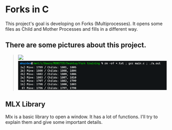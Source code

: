 # **Forks in C**

This project's goal is developing on Forks (Multiprocesses). It opens some files as Child and Mother Processes and fills in a different way.

## There are some pictures about this project.
>![](./Img/1.bmp)![](./Img/2.bmp)

## MLX Library

Mlx is a basic library to open a window. It has a lot of functions. I'll try to explain them and give some important details.
